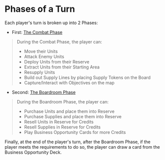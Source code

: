 # Phases of a Turn

Each player's turn is broken up into 2 Phases:
- First: [The Combat Phase](./CombatPhase/CombatPhase.md)
> During the Combat Phase, the player can:
> - Move their Units
> - Attack Enemy Units
> - Deploy Units from their Reserve
> - Extract Units from their Starting Area
> - Resupply Units
> - Build out Supply Lines by placing Supply Tokens on the Board
> - Capture/Interact with Objectives on the map

- Second: [The Boardroom Phase](./BoardroomPhase/BoardroomPhase.md)
> During the Boardroom Phase, the player can:
> - Purchase Units and place them into Reserve
> - Purchase Supplies and place them into Reserve
> - Resell Units in Reserve for Credits
> - Resell Supplies in Reserve for Credits
> - Play Business Opportunity Cards for more Credits

Finally, at the end of the player's turn, after the Boardroom Phase, if the player meets the requirements to do so, the player can draw a card from the Business Opportunity Deck.
